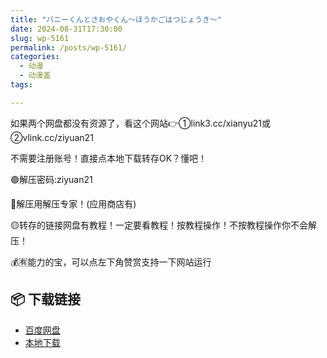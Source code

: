 ```yaml
---
title: "バニーくんとさおやくん～ほうかごはつじょうき～"
date: 2024-08-31T17:30:00
slug: wp-5161
permalink: /posts/wp-5161/
categories:
  - 动漫
  - 动漫盖
tags:

---
```


如果两个网盘都没有资源了，看这个网站👉①link3.cc/xianyu21或②vlink.cc/ziyuan21

不需要注册账号！直接点本地下载转存OK？懂吧！

🟢解压密码:ziyuan21

🔵解压用解压专家！(应用商店有)

🟡转存的链接网盘有教程！一定要看教程！按教程操作！不按教程操作你不会解压！

💰🈶能力的宝，可以点左下角赞赏支持一下网站运行

## 📦 下载链接
- [百度网盘](https://blziyuan21.com/pay-download/5161?key=5bc596651b&down_id=0)
- [本地下载](https://blziyuan21.com/pay-download/5161?key=5bc596651b&down_id=1)

